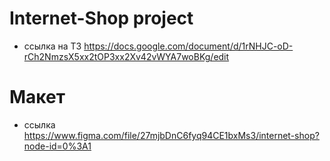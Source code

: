 # Internet-Shop project 

* ссылка на ТЗ https://docs.google.com/document/d/1rNHJC-oD-rCh2NmzsX5xx2tOP3xx2Xv42vWYA7woBKg/edit

# Макет
* ссылка https://www.figma.com/file/27mjbDnC6fyq94CE1bxMs3/internet-shop?node-id=0%3A1

